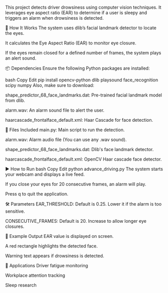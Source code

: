 This project detects driver drowsiness using computer vision techniques. It leverages eye aspect ratio (EAR) to determine if a user is sleepy and triggers an alarm when drowsiness is detected.

🧠 How It Works
The system uses dlib’s facial landmark detector to locate the eyes.

It calculates the Eye Aspect Ratio (EAR) to monitor eye closure.

If the eyes remain closed for a defined number of frames, the system plays an alert sound.

📦 Dependencies
Ensure the following Python packages are installed:

bash
Copy
Edit
pip install opencv-python dlib playsound face_recognition scipy numpy
Also, make sure to download:

shape_predictor_68_face_landmarks.dat: Pre-trained facial landmark model from dlib.

alarm.wav: An alarm sound file to alert the user.

haarcascade_frontalface_default.xml: Haar Cascade for face detection.

🔧 Files Included
main.py: Main script to run the detection.

alarm.wav: Alarm audio file (You can use any .wav sound).

shape_predictor_68_face_landmarks.dat: Dlib's face landmark detector.

haarcascade_frontalface_default.xml: OpenCV Haar cascade face detector.

▶️ How to Run
bash
Copy
Edit
python advance_driving.py
The system starts your webcam and displays a live feed.

If you close your eyes for 20 consecutive frames, an alarm will play.

Press q to quit the application.

🛠️ Parameters
EAR_THRESHOLD: Default is 0.25. Lower it if the alarm is too sensitive.

CONSECUTIVE_FRAMES: Default is 20. Increase to allow longer eye closures.

📸 Example Output
EAR value is displayed on screen.

A red rectangle highlights the detected face.

Warning text appears if drowsiness is detected.

🧠 Applications
Driver fatigue monitoring

Workplace attention tracking

Sleep research

